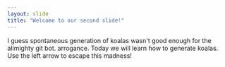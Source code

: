 ```yaml
---
layout: slide
title: "Welcome to our second slide!"
---
```

I guess spontaneous generation of koalas wasn't good enough for the alimighty git bot. arrogance.
Today we will learn how to generate koalas.
Use the left arrow to escape this madness!
